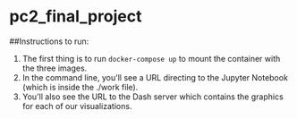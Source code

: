 # pc2_final_project

##Instructions to run: 

1. The first thing is to run `docker-compose up` to mount the container with the three images.
2. In the command line, you'll see a URL directing to the Jupyter Notebook (which is inside the ./work file).
3. You'll also see the URL to the Dash server which contains the graphics for each of our visualizations. 

